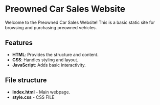 # Preowned Car Sales Website

Welcome to the Preowned Car Sales Website! This is a basic static site for browsing and purchasing preowned vehicles.

## Features

- **HTML**: Provides the structure and content.
- **CSS**: Handles styling and layout.
- **JavaScript**: Adds basic interactivity.

## File structure

- **Index.html** - Main webpage.
- **style.css** -  CSS FILE
